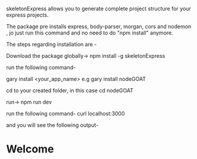 skeletonExpress allows you to generate complete project structure for your express projects.

The package pre installs express, body-parser, morgan, cors and nodemon , jo just run this command and no need to do "npm install" anymore.

The steps regarding installation are -

Download the package globally-> npm install -g skeletonExpress 

run the following command-

gary install <your_app_name> e.g gary install nodeGOAT

cd to your created folder, in this case cd nodeGOAT 

run-> npm run dev 

run the following command-
curl localhost:3000

and you will see the following output-
<h1>Welcome </h1>

